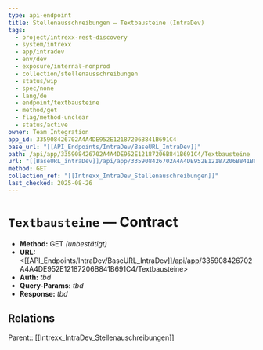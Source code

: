 ```yaml
---
type: api-endpoint
title: Stellenausschreibungen — Textbausteine (IntraDev)
tags:
  - project/intrexx-rest-discovery
  - system/intrexx
  - app/intradev
  - env/dev
  - exposure/internal-nonprod
  - collection/stellenausschreibungen
  - status/wip
  - spec/none
  - lang/de
  - endpoint/textbausteine
  - method/get
  - flag/method-unclear
  - status/active
owner: Team Integration
app_id: 335908426702A4A4DE952E12187206B841B691C4
base_url: "[[API_Endpoints/IntraDev/BaseURL_IntraDev]]"
path: /api/app/335908426702A4A4DE952E12187206B841B691C4/Textbausteine
url: "[[BaseURL_intraDev]]/api/app/335908426702A4A4DE952E12187206B841B691C4/Textbausteine"
method: GET
collection_ref: "[[Intrexx_IntraDev_Stellenauschreibungen]]"
last_checked: 2025-08-26
---
```


# `Textbausteine` — Contract
- **Method:** GET *(unbestätigt)*  
- **URL:** <[[API_Endpoints/IntraDev/BaseURL_IntraDev]]/api/app/335908426702A4A4DE952E12187206B841B691C4/Textbausteine>  
- **Auth:** _tbd_  
- **Query-Params:** _tbd_  
- **Response:** _tbd_

## Relations
Parent:: [[Intrexx_IntraDev_Stellenauschreibungen]]
